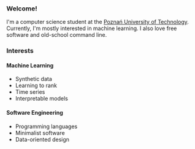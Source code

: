 
### Welcome!

I'm a computer science student at the
[Poznań University of Technology](https://www.put.poznan.pl).
Currently, I'm mostly interested in machine learning.
I also love free software and old-school command line.

### Interests

#### Machine Learning

- Synthetic data
- Learning to rank
- Time series
- Interpretable models

#### Software Engineering

- Programming languages
- Minimalist software
- Data-oriented design


